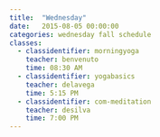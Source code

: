 ```yaml
---
title:  "Wednesday"
date:   2015-08-05 00:00:00
categories: wednesday fall schedule
classes:
  - classidentifier: morningyoga
    teacher: benvenuto
    time: 08:30 AM
  - classidentifier: yogabasics
    teacher: delavega
    time: 5:15 PM
  - classidentifier: com-meditation
    teacher: desilva
    time: 7:00 PM
---
```


